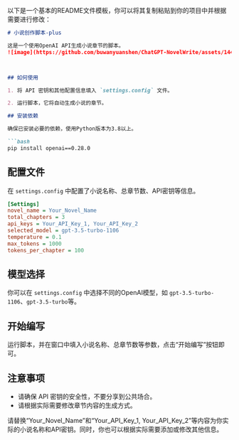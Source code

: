 以下是一个基本的README文件模板，你可以将其复制粘贴到你的项目中并根据需要进行修改：

```markdown
# 小说创作脚本-plus

这是一个使用OpenAI API生成小说章节的脚本。
![image](https://github.com/buwanyuanshen/ChatGPT-NovelWrite/assets/144007759/6959a87f-1f17-46c2-8c9f-101037e41e3a)



## 如何使用

1. 将 API 密钥和其他配置信息填入 `settings.config` 文件。

2. 运行脚本，它将自动生成小说的章节。

## 安装依赖

确保已安装必要的依赖，使用Python版本为3.8以上。

```bash
pip install openai==0.28.0
```

## 配置文件

在 `settings.config` 中配置了小说名称、总章节数、API密钥等信息。

```ini
[Settings]
novel_name = Your_Novel_Name
total_chapters = 3
api_keys = Your_API_Key_1, Your_API_Key_2
selected_model = gpt-3.5-turbo-1106
temperature = 0.1
max_tokens = 1000
tokens_per_chapter = 100
```

## 模型选择

你可以在 `settings.config` 中选择不同的OpenAI模型，如 `gpt-3.5-turbo-1106`、`gpt-3.5-turbo`等。

## 开始编写

运行脚本，并在窗口中填入小说名称、总章节数等参数，点击“开始编写”按钮即可。

## 注意事项

- 请确保 API 密钥的安全性，不要分享到公共场合。
- 请根据实际需要修改章节内容的生成方式。


请替换“Your_Novel_Name”和“Your_API_Key_1, Your_API_Key_2”等内容为你实际的小说名称和API密钥。同时，你也可以根据实际需要添加或修改其他信息。
